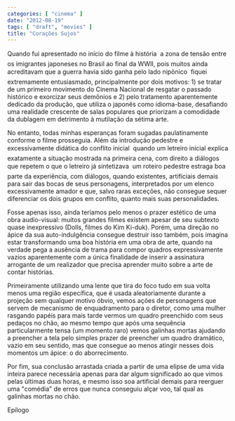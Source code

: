 ```yaml
---
categories: [ "cinema" ]
date: "2012-08-19"
tags: [ "draft", "movies" ]
title: "Corações Sujos"
---
```

Quando fui apresentado no início do filme à história  a zona
de tensão entre os imigrantes japoneses no Brasil ao final da WWII,
pois muitos ainda acreditavam que a guerra havia sido ganha pelo lado
nipônico  fiquei extremamente entusiasmado, principalmente por dois
motivos: 1) se tratar de um primeiro movimento do Cinema Nacional de
resgatar o passado histórico e exorcizar seus demônios e 2) pelo
tratamento aparentemente dedicado da produção, que utiliza o japonês
como idioma-base, desafiando uma realidade crescente de salas populares
que priorizam a comodidade da dublagem em detrimento à mutilação da
sétima arte.

No entanto, todas minhas esperanças foram sugadas paulatinamente conforme
o filme prosseguia. Além da introdução pedestre e excessivamente
didática do conflito inicial  quando um letreiro inicial explica
exatamente a situação mostrada na primeira cena, com direito a diálogos
que repetem o que o letreiro já sintetizava  um roteiro pedestre
estraga boa parte da experiência, com diálogos, quando existentes,
artificiais demais para sair das bocas de seus personagens, interpretados
por um elenco excessivamente amador e que, salvo raras exceções, não
consegue sequer diferenciar os dois grupos em conflito, quanto mais suas
personalidades.

Fosse apenas isso, ainda teríamos pelo menos o prazer estético de uma
obra audio-visual: muitos grandes filmes existem apesar de seu subtexto
quase inexpressivo (Dolls, filmes do Kim Ki-duk). Porém, uma direção
no ápice da sua auto-indulgência consegue destruir isso também, pois
imagina estar transformando uma boa história em uma obra de arte, quando
na verdade pega a ausência de trama para compor quadros expressivamente
vazios aparentemente com a única finalidade de inserir a assinatura
arrogante de um realizador que precisa aprender muito sobre a arte de
contar histórias.

Primeiramente utilizando uma lente que tira do foco tudo em sua volta
menos uma região específica, que é usada aleatoriamente durante a
projeção sem qualquer motivo óbvio, vemos ações de personagens que
servem de mecanismo de enquadramento para o diretor, como uma mulher
rasgando papéis para mais tarde vermos um quadro preenchido com seus
pedaços no chão, ao mesmo tempo que após uma sequência particularmente
tensa (um momento raro) vemos galinhas mortas ajudando a preencher a
tela pelo simples prazer de preencher um quadro dramático, vazio em
seu sentido, mas que consegue ao menos atingir nesses dois momentos um
ápice: o do aborrecimento.

Por fim, sua conclusão arrastada criada a partir de uma elipse de uma
vida inteira parece necessária apenas para dar algum significado ao
que vimos pelas últimas duas horas, e mesmo isso soa artificial demais
para reerguer uma "comédia" de erros que nunca conseguiu alçar voo,
tal qual as galinhas mortas no chão.

Epílogo

